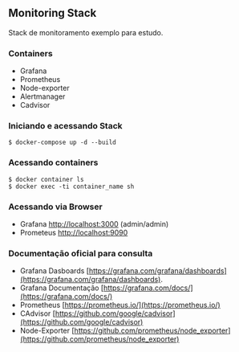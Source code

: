
## Monitoring Stack
Stack de monitoramento exemplo para estudo.
 
### Containers

- Grafana
- Prometheus
- Node-exporter
- Alertmanager
- Cadvisor

### Iniciando e acessando Stack

```ssh
$ docker-compose up -d --build
```

### Acessando containers

```ssh
$ docker container ls
$ docker exec -ti container_name sh
```

### Acessando via Browser

- Grafana  [http://localhost:3000](http://localhost:3000) (admin/admin)
- Prometeus [http://localhost:9090](http://localhost:9090) 



### Documentação oficial para consulta
- Grafana Dasboards [https://grafana.com/grafana/dashboards](https://grafana.com/grafana/dashboards).
- Grafana Documentação [https://grafana.com/docs/](https://grafana.com/docs/)
- Prometheus [https://prometheus.io/](https://prometheus.io/)
- CAdvisor [https://github.com/google/cadvisor](https://github.com/google/cadvisor)
- Node-Exporter [https://github.com/prometheus/node_exporter](https://github.com/prometheus/node_exporter)